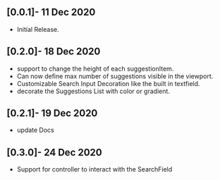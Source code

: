 ## [0.0.1]- 11 Dec 2020

* Initial Release.
## [0.2.0]- 18 Dec 2020
* support to change the height of each suggestionItem.
*  Can now define max number of suggestions visible in the viewport.
* Customizable Search Input Decoration like the built in textfield.
* decorate the Suggestions List with color or gradient.
## [0.2.1]- 19 Dec 2020
* update Docs
## [0.3.0]- 24 Dec 2020
* Support for controller to interact with the SearchField

